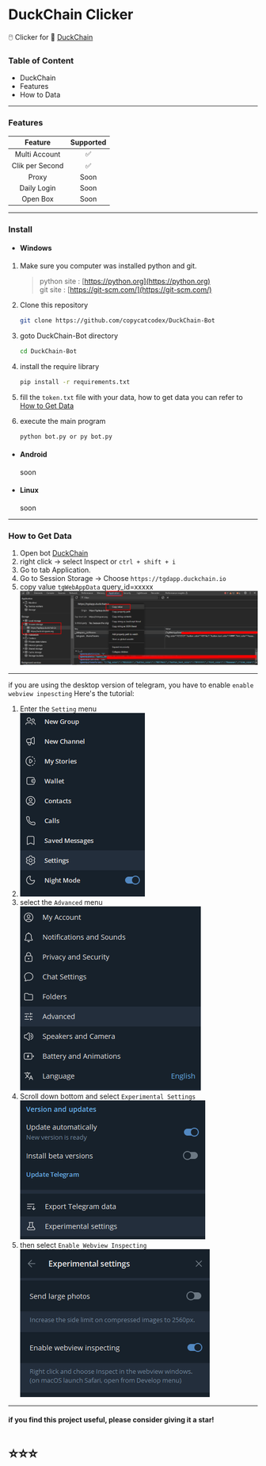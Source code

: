# DuckChain Clicker
🖱️ Clicker for 🦆 [DuckChain](https://t.me/DuckChain_bot/quack?startapp=LCsh43WH)

### Table of Content
- DuckChain 
- Features
- How to Data
---
### Features
| Feature                             | Supported |
|:-----------------------------------:|:----:|
| Multi Account                       |✅|
| Clik per Second          |✅|
| Proxy          | Soon|
| Daily Login          | Soon|
| Open Box          | Soon|

---
### Install
- #### Windows

1. Make sure you computer was installed python and git.
   
   > python site : [https://python.org](https://python.org)   
   > git site : [https://git-scm.com/](https://git-scm.com/)

2. Clone this repository
   ```bash
   git clone https://github.com/copycatcodex/DuckChain-Bot
   ```

3. goto DuckChain-Bot directory
   ```bash
   cd DuckChain-Bot
   ```

4. install the require library
   ```bash
   pip install -r requirements.txt
   ```

5. fill the `token.txt` file with your data, how to get data you can refer to [How to Get Data](#how-to-get-data)

6. execute the main program 
   ```bash
   python bot.py or py bot.py
   ```
- #### Android
   soon
- #### Linux
   soon
---
### How to Get Data
1. Open bot [DuckChain](https://t.me/DuckChain_bot/quack?startapp=LCsh43WH)
2. right click -> select Inspect or ```ctrl + shift + i```
3. Go to tab Application.
4. Go to Session Storage -> Choose ```https://tgdapp.duckchain.io```
5. copy value ```tgWebAppData``` query_id=xxxxx
![alt text](Images/image.png)

---
if you are using the desktop version of telegram, you have to enable ```enable webview inpescting``` Here's the tutorial:
1. Enter the ```Setting``` menu
2. ![alt text](Images/image-2.png)
3. select the ```Advanced``` menu
![alt text](Images/image-3.png)
4. Scroll down bottom and select ```Experimental Settings```
![alt text](Images/image-4.png)
5. then select ```Enable Webview Inspecting```
![alt text](Images/image-5.png)
---

#### if you find this project useful, please consider giving it a star!

# ⭐⭐⭐
